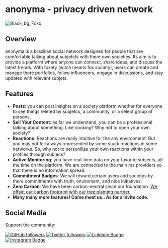 # anonyma - privacy driven network

![Black_bg_Foxx](https://github.com/foxxnetworking/.github/assets/57725054/ad936ddd-2019-4356-bf89-f8cd62592e49)


## Overview

anonyma is a brazilian social network designed for people that are comfortable talking about subjetcts with there own societies. Its aim is to provide a platform where anyone can connect, share ideas, and discuss the latest trends. With foxety (witch means fox society), users can create and manage there portfolios, follow influencers, engage in discussions, and stay updated with relevant subjets.

## Features

- **Posts**: you can post insights on a society platform whether for everyone to see things releted by subjetcs, a community, or a select group of persons.
- **Sell Your Content**: as far we understand, you can be a professional talking about something. Like cooking? Why not to open your own society?
- **Reactions**: Reactions are really intuitive for the any environment. But you may not fell always represented by some stuck reactions in some networks. So, why not to personilize your own reactions within your profiles through subjecs? 
- **Active Monitoring**: you have real-time data on your favorite subjects, all the time on the platform. We are connected to the main rss providers so that there is no information spread.
- **Commitment Badges**: We will reward certain users and societys by there commitments with truth, enviroment, and nice initiatives.
- **Zero Carbon**: We have been carbon-neutral since our foundation. [We offset our carbon footprint with our tree planting partner.](https://onetreeplanted.org)
- **Many many more features! Come meet us.. As for a invite code.**

## Social Media

Support the community:

[![GitHub followers](https://img.shields.io/github/followers/thefoxety.svg?style=social&label=Follow&maxAge=2592000)](https://github.com/thefoxety?tab=followers)
[![Twitter followers](https://img.shields.io/twitter/follow/thefoxety.svg?style=social&label=Follow)](https://twitter.com/thefoxety)
[![Linkedin Badge](https://img.shields.io/badge/-LinkedIn-blue?style=flat-square&logo=thefoxety&logoColor=white&link=https://www.linkedin.com/in/thefoxety/)](https://www.linkedin.com/in/thefoxety/)
[![Instagram Badge](https://img.shields.io/badge/-Instagram-C13584?style=flat-square&labelColor=C13584&logo=instagram&logoColor=white&link=https://www.instagram.com/thefoxety/)](https://www.instagram.com/thefoxety/)
